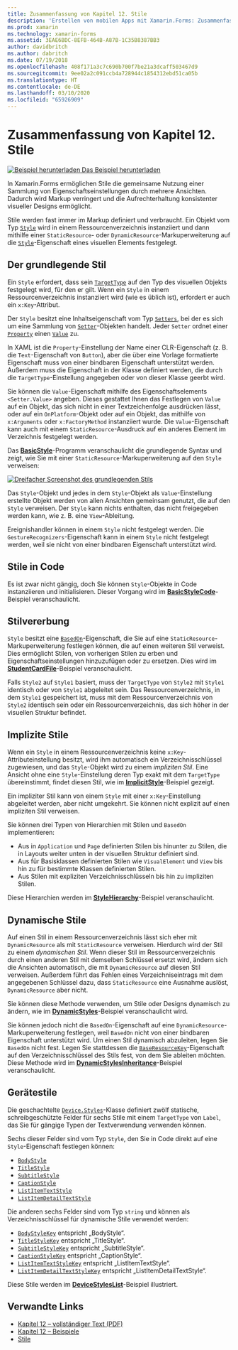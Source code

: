 ```yaml
---
title: Zusammenfassung von Kapitel 12. Stile
description: 'Erstellen von mobilen Apps mit Xamarin.Forms: Zusammenfassung von Kapitel 12. Stile'
ms.prod: xamarin
ms.technology: xamarin-forms
ms.assetid: 3EAE6BDC-8EFB-464B-A87B-1C35B8387BB3
author: davidbritch
ms.author: dabritch
ms.date: 07/19/2018
ms.openlocfilehash: 408f171a3c7c690b700f7be21a3dcaff503467d9
ms.sourcegitcommit: 9ee02a2c091ccb4a728944c1854312ebd51ca05b
ms.translationtype: HT
ms.contentlocale: de-DE
ms.lasthandoff: 03/10/2020
ms.locfileid: "65926909"
---
```

# <a name="summary-of-chapter-12-styles"></a>Zusammenfassung von Kapitel 12. Stile

[![Beispiel herunterladen](~/media/shared/download.png) Das Beispiel herunterladen](https://github.com/xamarin/xamarin-forms-book-samples/tree/master/Chapter12)

In Xamarin.Forms ermöglichen Stile die gemeinsame Nutzung einer Sammlung von Eigenschaftseinstellungen durch mehrere Ansichten. Dadurch wird Markup verringert und die Aufrechterhaltung konsistenter visueller Designs ermöglicht.

Stile werden fast immer im Markup definiert und verbraucht. Ein Objekt vom Typ [`Style`](xref:Xamarin.Forms.Style) wird in einem Ressourcenverzeichnis instanziiert und dann mithilfe einer `StaticResource`- oder `DynamicResource`-Markuperweiterung auf die [`Style`](xref:Xamarin.Forms.NavigableElement.Style)-Eigenschaft eines visuellen Elements festgelegt.

## <a name="the-basic-style"></a>Der grundlegende Stil

Ein `Style` erfordert, dass sein [`TargetType`](xref:Xamarin.Forms.Style.TargetType) auf den Typ des visuellen Objekts festgelegt wird, für den er gilt. Wenn ein `Style` in einem Ressourcenverzeichnis instanziiert wird (wie es üblich ist), erfordert er auch ein `x:Key`-Attribut.

Der `Style` besitzt eine Inhaltseigenschaft vom Typ [`Setters`](xref:Xamarin.Forms.Style.Setters), bei der es sich um eine Sammlung von [`Setter`](xref:Xamarin.Forms.Setter)-Objekten handelt. Jeder `Setter` ordnet einer [`Property`](xref:Xamarin.Forms.Setter.Property) einen [`Value`](xref:Xamarin.Forms.Setter.Value) zu.

In XAML ist die `Property`-Einstellung der Name einer CLR-Eigenschaft (z. B. die `Text`-Eigenschaft von `Button`), aber die über eine Vorlage formatierte Eigenschaft muss von einer bindbaren Eigenschaft unterstützt werden. Außerdem muss die Eigenschaft in der Klasse definiert werden, die durch die `TargetType`-Einstellung angegeben oder von dieser Klasse geerbt wird.

Sie können die `Value`-Eigenschaft mithilfe des Eigenschaftselements `<Setter.Value>` angeben. Dieses gestattet Ihnen das Festlegen von `Value` auf ein Objekt, das sich nicht in einer Textzeichenfolge ausdrücken lässt, oder auf ein `OnPlatform`-Objekt oder auf ein Objekt, das mithilfe von `x:Arguments` oder `x:FactoryMethod` instanziiert wurde. Die `Value`-Eigenschaft kann auch mit einem `StaticResource`-Ausdruck auf ein anderes Element im Verzeichnis festgelegt werden.

Das [**BasicStyle**](https://github.com/xamarin/xamarin-forms-book-samples/tree/master/Chapter12/BasicStyle)-Programm veranschaulicht die grundlegende Syntax und zeigt, wie Sie mit einer `StaticResource`-Markuperweiterung auf den `Style` verweisen:

[![Dreifacher Screenshot des grundlegenden Stils](images/ch12fg01-small.png "Grundlegende Stile")](images/ch12fg01-large.png#lightbox "Grundlegende Stile")

Das `Style`-Objekt und jedes in dem `Style`-Objekt als `Value`-Einstellung erstellte Objekt werden von allen Ansichten gemeinsam genutzt, die auf den `Style` verweisen. Der `Style` kann nichts enthalten, das nicht freigegeben werden kann, wie z. B. eine `View`-Ableitung.

Ereignishandler können in einem `Style` nicht festgelegt werden. Die `GestureRecognizers`-Eigenschaft kann in einem `Style` nicht festgelegt werden, weil sie nicht von einer bindbaren Eigenschaft unterstützt wird.

## <a name="styles-in-code"></a>Stile in Code

Es ist zwar nicht gängig, doch Sie können `Style`-Objekte in Code instanziieren und initialisieren. Dieser Vorgang wird im [**BasicStyleCode**](https://github.com/xamarin/xamarin-forms-book-samples/tree/master/Chapter12/BasicStyleCode)-Beispiel veranschaulicht.

## <a name="style-inheritance"></a>Stilvererbung

`Style` besitzt eine [`BasedOn`](xref:Xamarin.Forms.Style.BasedOn)-Eigenschaft, die Sie auf eine `StaticResource`-Markuperweiterung festlegen können, die auf einen weiteren Stil verweist. Dies ermöglicht Stilen, von vorherigen Stilen zu erben und Eigenschaftseinstellungen hinzuzufügen oder zu ersetzen. Dies wird im [**StudentCardFile**](https://github.com/xamarin/xamarin-forms-book-samples/tree/master/Chapter12/StyleInheritance)-Beispiel veranschaulicht.

Falls `Style2` auf `Style1` basiert, muss der `TargetType` von `Style2` mit `Style1` identisch oder von `Style1` abgeleitet sein. Das Ressourcenverzeichnis, in dem `Style1` gespeichert ist, muss mit dem Ressourcenverzeichnis von `Style2` identisch sein oder ein Ressourcenverzeichnis, das sich höher in der visuellen Struktur befindet.

## <a name="implicit-styles"></a>Implizite Stile

Wenn ein `Style` in einem Ressourcenverzeichnis keine `x:Key`-Attributeinstellung besitzt, wird ihm automatisch ein Verzeichnisschlüssel zugewiesen, und das `Style`-Objekt wird zu einem *impliziten Stil*. Eine Ansicht ohne eine `Style`-Einstellung deren Typ exakt mit dem `TargetType` übereinstimmt, findet diesen Stil, wie im [**ImplicitStyle**](https://github.com/xamarin/xamarin-forms-book-samples/tree/master/Chapter12/ImplicitStyle)-Beispiel gezeigt.

Ein impliziter Stil kann von einem `Style` mit einer `x:Key`-Einstellung abgeleitet werden, aber nicht umgekehrt. Sie können nicht explizit auf einen impliziten Stil verweisen.

Sie können drei Typen von Hierarchien mit Stilen und `BasedOn` implementieren:

- Aus in `Application` und `Page` definierten Stilen bis hinunter zu Stilen, die in Layouts weiter unten in der visuellen Struktur definiert sind.
- Aus für Basisklassen definierten Stilen wie `VisualElement` und `View` bis hin zu für bestimmte Klassen definierten Stilen.
- Aus Stilen mit expliziten Verzeichnisschlüsseln bis hin zu impliziten Stilen.

Diese Hierarchien werden im [**StyleHierarchy**](https://github.com/xamarin/xamarin-forms-book-samples/tree/master/Chapter12/StyleHierarchy)-Beispiel veranschaulicht.

## <a name="dynamic-styles"></a>Dynamische Stile

Auf einen Stil in einem Ressourcenverzeichnis lässt sich eher mit `DynamicResource` als mit `StaticResource` verweisen. Hierdurch wird der Stil zu einem *dynamischen Stil*. Wenn dieser Stil im Ressourcenverzeichnis durch einen anderen Stil mit demselben Schlüssel ersetzt wird, ändern sich die Ansichten automatisch, die mit `DynamicResource` auf diesen Stil verweisen. Außerdem führt das Fehlen eines Verzeichniseintrags mit dem angegebenen Schlüssel dazu, dass `StaticResource` eine Ausnahme auslöst, `DynamicResource` aber nicht.

Sie können diese Methode verwenden, um Stile oder Designs dynamisch zu ändern, wie im [**DynamicStyles**](https://github.com/xamarin/xamarin-forms-book-samples/tree/master/Chapter12/DynamicStyles)-Beispiel veranschaulicht wird.

Sie können jedoch nicht die `BasedOn`-Eigenschaft auf eine `DynamicResource`-Markuperweiterung festlegen, weil `BasedOn` nicht von einer bindbaren Eigenschaft unterstützt wird. Um einen Stil dynamisch abzuleiten, legen Sie `BasedOn` nicht fest. Legen Sie stattdessen die [`BaseResourceKey`](xref:Xamarin.Forms.Style.BaseResourceKey)-Eigenschaft auf den Verzeichnisschlüssel des Stils fest, von dem Sie ableiten möchten. Diese Methode wird im [**DynamicStylesInheritance**](https://github.com/xamarin/xamarin-forms-book-samples/tree/master/Chapter12/DynaStylesInh)-Beispiel veranschaulicht.

## <a name="device-styles"></a>Gerätestile

Die geschachtelte [`Device.Styles`](xref:Xamarin.Forms.Device.Styles)-Klasse definiert zwölf statische, schreibgeschützte Felder für sechs Stile mit einem `TargetType` von `Label`, das Sie für gängige Typen der Textverwendung verwenden können.

Sechs dieser Felder sind vom Typ `Style`, den Sie in Code direkt auf eine `Style`-Eigenschaft festlegen können:

- [`BodyStyle`](xref:Xamarin.Forms.Device.Styles.BodyStyle)
- [`TitleStyle`](xref:Xamarin.Forms.Device.Styles.TitleStyle)
- [`SubtitleStyle`](xref:Xamarin.Forms.Device.Styles.SubtitleStyle)
- [`CaptionStyle`](xref:Xamarin.Forms.Device.Styles.CaptionStyle)
- [`ListItemTextStyle`](xref:Xamarin.Forms.Device.Styles.ListItemTextStyle)
- [`ListItemDetailTextStyle`](xref:Xamarin.Forms.Device.Styles.ListItemDetailTextStyle)

Die anderen sechs Felder sind vom Typ `string` und können als Verzeichnisschlüssel für dynamische Stile verwendet werden:

- [`BodyStyleKey`](xref:Xamarin.Forms.Device.Styles.BodyStyleKey) entspricht „BodyStyle“.
- [`TitleStyleKey`](xref:Xamarin.Forms.Device.Styles.TitleStyleKey) entspricht „TitleStyle“.
- [`SubtitleStyleKey`](xref:Xamarin.Forms.Device.Styles.SubtitleStyleKey) entspricht „SubtitleStyle“.
- [`CaptionStyleKey`](xref:Xamarin.Forms.Device.Styles.CaptionStyleKey) entspricht „CaptionStyle“.
- [`ListItemTextStyleKey`](xref:Xamarin.Forms.Device.Styles.ListItemTextStyleKey) entspricht „ListItemTextStyle“.
- [`ListItemDetailTextStyleKey`](xref:Xamarin.Forms.Device.Styles.ListItemDetailTextStyleKey) entspricht „ListItemDetailTextStyle“.

Diese Stile werden im [**DeviceStylesList**](https://github.com/xamarin/xamarin-forms-book-samples/tree/master/Chapter12/DeviceStylesList)-Beispiel illustriert.

## <a name="related-links"></a>Verwandte Links

- [Kapitel 12 – vollständiger Text (PDF)](https://download.xamarin.com/developer/xamarin-forms-book/XamarinFormsBook-Ch12-Apr2016.pdf)
- [Kapitel 12 – Beispiele](https://github.com/xamarin/xamarin-forms-book-samples/tree/master/Chapter12)
- [Stile](~/xamarin-forms/user-interface/styles/index.md)

